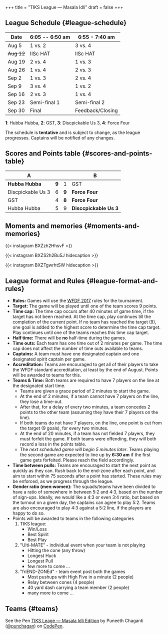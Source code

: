 +++
title = "TIKS League — Masala Idli"
draft = false
+++

## League Schedule {#league-schedule}

Date       | 6:05 -- 6:50 am | 6:55 - 7:40 am
-----------|-----------------|-----------------
Aug 5      | 1 vs. 2         | 3 vs. 4
~~Aug 12~~ | IISc HAT        | IISc HAT
Aug 19     | 2 vs. 4         | 1 vs. 3
Aug 26     | 1 vs. 4         | 2 vs. 3
Sep 2      | 1 vs. 3         | 2 vs. 4
Sep 9      | 3 vs. 4         | 1 vs. 2
Sep 16     | 2 vs. 3         | 1 vs. 4
Sep 23     | Semi-final 1    | Semi-final 2
Sep 30     | Final           | Feedback/Closing

**1**: Hubba Hubba,  **2**: GST, **3**: Discpickable Us 3, **4**: Force Four

The schedule is **tentative** and is subject to change, as the league progresses.
Captains will be notified of any changes.


## Scores and Points table {#scores-and-points-table}

A                 |       |       | B
------------------|-------|-------|-----------------------
**Hubba Hubba**   | **9** | 1     | GST
Discpickable Us 3 | 6     | **9** | **Force Four**
GST               | 4     | **8** | **Force Four**
Hubba Hubba       | 5     | 9     | **Disccpickable Us 3**


## Moments and memories {#moments-and-memories}

{{< instagram BXZzh2HhsvF >}}

{{< instagram BXZS2h2Bu5J hidecaption >}}

{{< instagram BXZTgwrhtSW hidecaption >}}


## League format and Rules {#league-format-and-rules}

-   **Rules:** Games will use the [WFDF 2017](https://rules.wfdf.org/) rules for the tournament.
-   **Target:** The game will be played until one of the team scores 9 points.
-   **Time cap:** The time cap occurs after 40 minutes of game time, if the target
    has not been reached. At the time cap, play continues till the
    completion of the current point. If no team has reached the target
    (9), one goal is added to the highest score to determine the time
    cap target. Play continues until one of the teams reaches this
    time cap target.
-   **Half time:** There will be **no** half-time during the games.
-   **Time outs:** Each team has one time out of 2 minutes per game. The time cap
    does not affect the number of time outs available to teams.
-   **Captains:** A team must have one designated captain and one designated spirit
    captain per game.
-   **Accreditation:** Teams are encouraged to get all of their players to take the
    WFDF standard accreditation, at least by the end of August.
    Points will be awarded to teams for this.
-   **Teams & Time:** Both teams are required to have 7 players on the line at the
    designated start time.
    -   Teams are given a grace period of 2 minutes to start the game.
    -   At the end of 2 minutes, if a team cannot have 7 players on the line, they
        lose a time-out.
    -   After that, for a delay of every two minutes, a team concedes 2 points to
        the other team (assuming they have their 7 players on the line).
    -   If both teams do not have 7 players, on the line, one point is cut from the
        target (9 goals), for every two minutes.
    -   At the end of 20 minutes, if a team has not fielded 7 players, they must
        forfeit the game. If both teams were offending, they will both record a loss
        in the points table.
    -   The _next scheduled game will begin 5 minutes later_. Teams playing the
        second game are expected to line up by **6:30 am** if the first game gets
        forfeited. Please reach the field accordingly.
-   **Time between pulls:** Teams are encouraged to start the next point as quickly
    as they can. Rush back to the end-zone after each point, and aim to start
    within 75 seconds after a point has started. These rules may be enforced,
    as we progress through the league.
-   **Gender ratio (men:women):** The squads/teams have been divided to have a ratio
    of somewhere in between 5:2 and 4:3, based on the number of sign-ups.
    Ideally, we would like a 4:3 or even 3:4 ratio, but based on the turnout on
    a given day, the captains can agree to play 5:2. Teams are also encouraged
    to play 4:3 against a 5:2 line, if the players are happy to do so.
-   Points will be awarded to teams in the following categories
    1.  TIKS league:
        -   Win/Loss
        -   Best Spirit
        -   Best Play
    2.  "Ulti-MATE" - individual event when your team is not playing
        -   Hitting the cone (any throw)
        -   Longest Huck
        -   Longest Pull
        -   few more to come ...
    3.  "friEND-ZONEd" - team event post both the games
        -   Most pushups with High Five in a minute (2 people)
        -   Relay between cones (4 people)
        -   40 yard dash carrying a team member (2 people)
        -   many more to come ...


## Teams {#teams}

<p data-height="1000" data-theme-id="light" data-slug-hash="zdKxaN" data-default-tab="result" data-user="punchagan" data-embed-version="2" data-pen-title="TIKS Leage — Masala Idli Edition" class="codepen">See the Pen <a href="https://codepen.io/punchagan/pen/zdKxaN/">TIKS Leage — Masala Idli Edition</a> by Puneeth Chaganti (<a href="https://codepen.io/punchagan">@punchagan</a>) on <a href="https://codepen.io">CodePen</a>.</p>
<script async src="https://production-assets.codepen.io/assets/embed/ei.js"></script>
